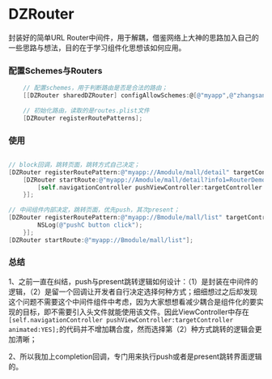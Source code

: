 # DZRouter
封装好的简单URL Router中间件，用于解耦，借鉴网络上大神的思路加入自己的一些思路与想法，目的在于学习组件化思想该如何应用。


### 配置Schemes与Routers
```objective-c
    // 配置schemes，用于判断路由是否是合法的路由；
    [[DZRouter sharedDZRouter] configAllowSchemes:@[@"myapp",@"zhangsan"]];
    
    // 初始化路由，读取的是routes.plist文件
    [DZRouter registerRoutePatterns];
```


### 使用
```objective-c

// block回调，跳转页面，跳转方式自己决定；
[DZRouter registerRoutePattern:@"myapp://Amodule/mall/detail" targetControllerName:@"BTestViewController"];
    [DZRouter startRoute:@"myapp://Amodule/mall/detail?info1=RouterDemo&info2=dgfs&info3=123456789" completion:^(UIViewController *targetController) {
        [self.navigationController pushViewController:targetController animated:YES];
    }];
    
// 中间组件内部决定，跳转页面，优先push，其次present；
[DZRouter registerRoutePattern:@"myapp://Bmodule/mall/list" targetControllerName:@"DTestViewController" handler:^(NSString *handlerTag, id parameters) {
        NSLog(@"pushC button click");
    }];
[DZRouter startRoute:@"myapp://Bmodule/mall/list"];
```

### 总结

1、之前一直在纠结，push与present跳转逻辑如何设计：（1）是封装在中间件的逻辑，（2）是留一个回调让开发者自行决定选择何种方式；细细想过之后却发现这个问题不需要这个中间件组件中考虑，因为大家想想看减少耦合是组件化的要实现的目标，即不需要引入头文件就能使用该文件。因此ViewController中存在`[self.navigationController pushViewController:targetController animated:YES];`的代码并不增加耦合度，然而选择第（2）种方式跳转的逻辑会更加清晰；


2、所以我加上completion回调，专门用来执行push或者是present跳转界面逻辑的。


